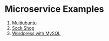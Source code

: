 # Microservice Examples

1. [Multiubuntu](multiubuntu.md)
2. [Sock Shop](sock-shop.md)
3. [Wordpress with MySQL](wordpress-mysql.md)

